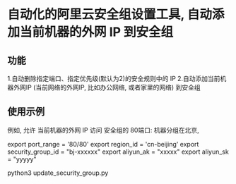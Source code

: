 
# 自动化的阿里云安全组设置工具, 自动添加当前机器的外网 IP 到安全组

## 功能
1.自动删除指定端口、指定优先级(默认为2)的安全规则中的 IP
2.自动添加当前机器外网IP (当前网络的外网IP, 比如办公网络, 或者家里的网络) 到安全组

## 使用示例
例如, 允许 当前机器的外网 IP 访问 安全组的 80端口:
机器分组在北京, 

export port_range = '80/80'
export region_id = 'cn-beijing'
export security_group_id = "bj-xxxxxx"
export aliyun_ak = "xxxxx"
export aliyun_sk = "yyyyy"

python3 update_security_group.py